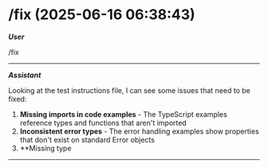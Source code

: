 <!-- Generated by SpecStory -->

# /fix (2025-06-16 06:38:43)

_**User**_

/fix

---

_**Assistant**_

Looking at the test instructions file, I can see some issues that need to be fixed:

1. **Missing imports in code examples** - The TypeScript examples reference types and functions that aren't imported
2. **Inconsistent error types** - The error handling examples show properties that don't exist on standard Error objects
3. \*\*Missing type

---
